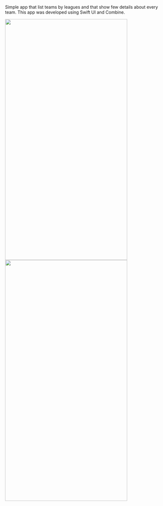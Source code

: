 Simple app that list teams by leagues and that show few details about every team.
This app was developed using Swift UI and Combine.

<img src="https://github.com/BelhassenLimam/soccer/assets/27727810/709d91f4-38ae-46c9-9a13-6c925442df41" width="400" height="790">
<img src="https://github.com/BelhassenLimam/soccer/assets/27727810/907ece82-2b0f-455b-b3f2-9bb8166c8573" width="400" height="790">
